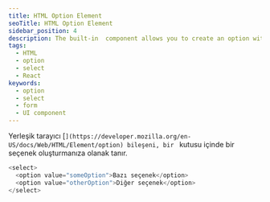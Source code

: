 ```yaml
---
title: HTML Option Element
seoTitle: HTML Option Element
sidebar_position: 4
description: The built-in  component allows you to create an option within a  box. Discover its properties and usage.
tags: 
  - HTML
  - option
  - select
  - React
keywords: 
  - option
  - select
  - form
  - UI component
---
```

Yerleşik tarayıcı [``](https://developer.mozilla.org/en-US/docs/Web/HTML/Element/option) bileşeni, bir `` kutusu içinde bir seçenek oluşturmanıza olanak tanır.

```js
<select>
  <option value="someOption">Bazı seçenek</option>
  <option value="otherOption">Diğer seçenek</option>
</select>
```